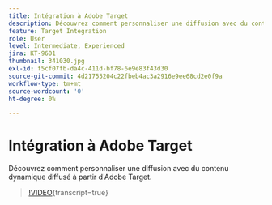 ```yaml
---
title: Intégration à Adobe Target
description: Découvrez comment personnaliser une diffusion avec du contenu dynamique diffusé à partir d'Adobe Target.
feature: Target Integration
role: User
level: Intermediate, Experienced
jira: KT-9601
thumbnail: 341030.jpg
exl-id: f5cf07fb-da4c-411d-bf78-6e9e83f43d30
source-git-commit: 4d21755204c22fbeb4ac3a2916e9ee68cd2e0f9a
workflow-type: tm+mt
source-wordcount: '0'
ht-degree: 0%

---
```


# Intégration à Adobe Target

Découvrez comment personnaliser une diffusion avec du contenu dynamique diffusé à partir d&#39;Adobe Target.

>[!VIDEO](https://video.tv.adobe.com/v/341030?quality=12&learn=on){transcript=true}
